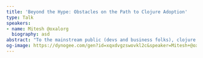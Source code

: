 ```yaml
---
title: 'Beyond the Hype: Obstacles on the Path to Clojure Adoption'
type: Talk
speakers:
- name: Mitesh @oxalorg
  biography: asd
abstract: "To the mainstream public (devs and business folks), clojure is either seen as an arcane lisp, or as a hyped language. This perception of Clojure is further solidified by the fact that it's hard to get started with Clojure.\r\n\r\nClojure definitely has a very passionate community and undeniable strengths, then what is holding it back? \r\n\r\nBy openly discussing these issues and collborating on solutions, we can propel Clojure beyond it's current position as a powerful defacto business choice. There are many low hanging fruits and quick wins we can do to get the ball rolling."
og-image: https://dynogee.com/gen?id=xqxdvgzswovkl2c&speaker=Mitesh+@oxalorg&title=Beyond+the+Hype%3A+Obstacles+on+the+Path+to+Clojure+Adoption&type=Talk
---
```

